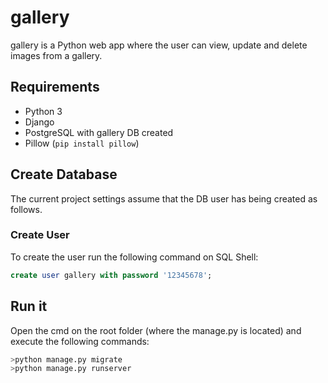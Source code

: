 # gallery

gallery is a Python web app where the user can view, update and delete images from a gallery.

## Requirements

- Python 3
- Django
- PostgreSQL with gallery DB created
- Pillow (`pip install pillow`)

## Create Database

The current project settings assume that the DB user has being created as follows.

### Create User

To create the user run the following command on SQL Shell:

```SQL
create user gallery with password '12345678';
```

## Run it

Open the cmd on the root folder (where the manage.py is located) and execute the following commands:

```bash
>python manage.py migrate
>python manage.py runserver
```
